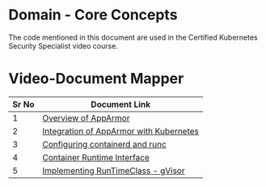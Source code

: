 # Domain - Core Concepts

The code mentioned in this document are used in the Certified Kubernetes Security Specialist video course.

# Video-Document Mapper

| Sr No | Document Link |
| ------ | ------ |
| 1 | [Overview of AppArmor][PlDa] |
| 2 | [Integration of AppArmor with Kubernetes][PlDb] |
| 3 | [Configuring containerd and runc][PlDc]
| 4 | [Container Runtime Interface][PlDd]
| 5 | [Implementing RunTimeClass - gVisor][PlDe] |


   [PlDa]: <./apparmor.md>
   [PlDb]: <./apparmor-k8s.md>
   [PlDc]: <./oci.md>
   [PlDd]: <./kubeadm-containerd.md>
   [PlDe]: <./gvisor.md>
